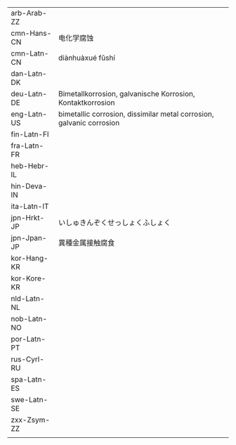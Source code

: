 | | | |
|-|-|-|
| arb-Arab-ZZ |  |  |
| cmn-Hans-CN | 电化学腐蚀 |  |
| cmn-Latn-CN | diànhuàxué fǔshí |  |
| dan-Latn-DK |  |  |
| deu-Latn-DE | Bimetallkorrosion, galvanische Korrosion, Kontaktkorrosion |  |
| eng-Latn-US | bimetallic corrosion, dissimilar metal corrosion, galvanic corrosion  |  |
| fin-Latn-FI |  |  |
| fra-Latn-FR |  |  |
| heb-Hebr-IL |  |  |
| hin-Deva-IN |  |  |
| ita-Latn-IT |  |  |
| jpn-Hrkt-JP | いしゅきんぞくせっしょくふしょく |  |
| jpn-Jpan-JP | 異種金属接触腐食 |  |
| kor-Hang-KR |  |  |
| kor-Kore-KR |  |  |
| nld-Latn-NL |  |  |
| nob-Latn-NO |  |  |
| por-Latn-PT |  |  |
| rus-Cyrl-RU |  |  |
| spa-Latn-ES |  |  |
| swe-Latn-SE |  |  |
| zxx-Zsym-ZZ |  |  |
|  |  |  |

